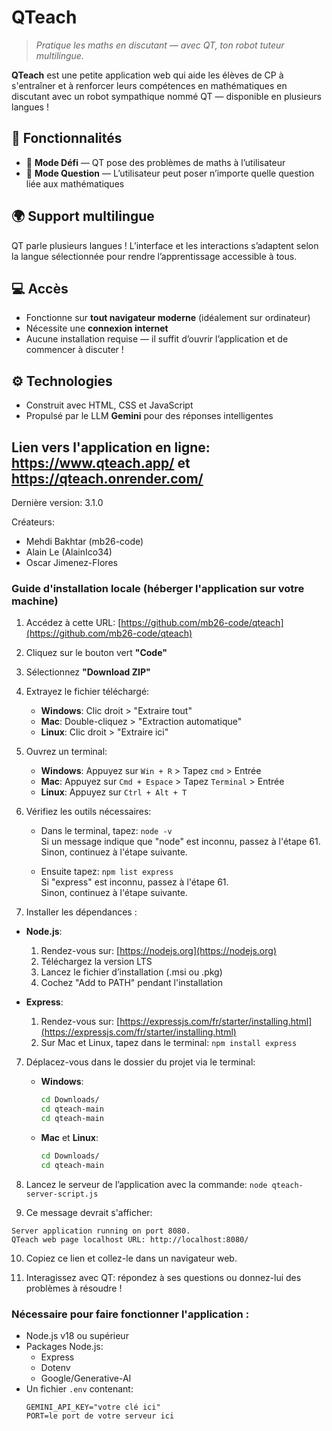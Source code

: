 # QTeach

> _Pratique les maths en discutant — avec QT, ton robot tuteur multilingue._

**QTeach** est une petite application web qui aide les élèves de CP à s'entraîner et à renforcer leurs compétences en mathématiques en discutant avec un robot sympathique nommé QT — disponible en plusieurs langues !

## 🧩 Fonctionnalités

- 🧠 **Mode Défi** — QT pose des problèmes de maths à l’utilisateur  
- 💬 **Mode Question** — L’utilisateur peut poser n’importe quelle question liée aux mathématiques

## 🌍 Support multilingue

QT parle plusieurs langues ! L’interface et les interactions s’adaptent selon la langue sélectionnée pour rendre l’apprentissage accessible à tous.

## 💻 Accès

- Fonctionne sur **tout navigateur moderne** (idéalement sur ordinateur)
- Nécessite une **connexion internet**
- Aucune installation requise — il suffit d’ouvrir l’application et de commencer à discuter !

## ⚙️ Technologies

- Construit avec HTML, CSS et JavaScript
- Propulsé par le LLM **Gemini** pour des réponses intelligentes

## Lien vers l'application en ligne: https://www.qteach.app/ et https://qteach.onrender.com/

Dernière version: 3.1.0

Créateurs:
- Mehdi Bakhtar (mb26-code)
- Alain Le (AlainIco34)
- Oscar Jimenez-Flores



### Guide d'installation locale (héberger l'application sur votre machine)

1. Accédez à cette URL: [https://github.com/mb26-code/qteach](https://github.com/mb26-code/qteach)

2. Cliquez sur le bouton vert **"Code"**

3. Sélectionnez **"Download ZIP"**

4. Extrayez le fichier téléchargé:
   - **Windows**: Clic droit > "Extraire tout"
   - **Mac**: Double-cliquez > "Extraction automatique"
   - **Linux**: Clic droit > "Extraire ici"

5. Ouvrez un terminal:
   - **Windows**: Appuyez sur `Win + R` > Tapez `cmd` > Entrée
   - **Mac**: Appuyez sur `Cmd + Espace` > Tapez `Terminal` > Entrée
   - **Linux**: Appuyez sur `Ctrl + Alt + T`

6. Vérifiez les outils nécessaires:
   - Dans le terminal, tapez: `node -v`  
     Si un message indique que "node" est inconnu, passez à l'étape 61.  
     Sinon, continuez à l'étape suivante.

   - Ensuite tapez: `npm list express`  
     Si "express" est inconnu, passez à l'étape 61.  
     Sinon, continuez à l'étape suivante.

61. Installer les dépendances :
   - **Node.js**:
     1. Rendez-vous sur: [https://nodejs.org](https://nodejs.org)
     2. Téléchargez la version LTS
     3. Lancez le fichier d’installation (.msi ou .pkg)
     4. Cochez "Add to PATH" pendant l'installation

   - **Express**:
     1. Rendez-vous sur: [https://expressjs.com/fr/starter/installing.html](https://expressjs.com/fr/starter/installing.html)
     2. Sur Mac et Linux, tapez dans le terminal: `npm install express`

7. Déplacez-vous dans le dossier du projet via le terminal:
   - **Windows**:
     ```bash
     cd Downloads/
     cd qteach-main
     cd qteach-main
     ```
   - **Mac** et **Linux**:
     ```bash
     cd Downloads/
     cd qteach-main
     ```

8. Lancez le serveur de l’application avec la commande: `node qteach-server-script.js`

9. Ce message devrait s'afficher:
```
Server application running on port 8080.
QTeach web page localhost URL: http://localhost:8080/
```

10. Copiez ce lien et collez-le dans un navigateur web.

11. Interagissez avec QT: répondez à ses questions ou donnez-lui des problèmes à résoudre !



### Nécessaire pour faire fonctionner l'application :
- Node.js v18 ou supérieur
- Packages Node.js:
  - Express
  - Dotenv
  - Google/Generative-AI
- Un fichier `.env` contenant:
  ```env
  GEMINI_API_KEY="votre clé ici"
  PORT=le port de votre serveur ici
  ```
